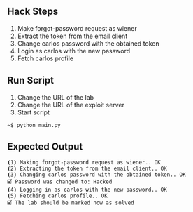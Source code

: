 ## Hack Steps

1. Make forgot-password request as wiener
2. Extract the token from the email client
3. Change carlos password with the obtained token
4. Login as carlos with the new password
5. Fetch carlos profile

## Run Script

1. Change the URL of the lab
2. Change the URL of the exploit server
3. Start script

```
~$ python main.py
```

## Expected Output

```
⦗1⦘ Making forgot-password request as wiener.. OK
⦗2⦘ Extracting the token from the email client.. OK
⦗3⦘ Changing carlos password with the obtained token.. OK
🗹 Password was changed to: Hacked
⦗4⦘ Logging in as carlos with the new password.. OK
⦗5⦘ Fetching carlos profile.. OK
🗹 The lab should be marked now as solved
```

